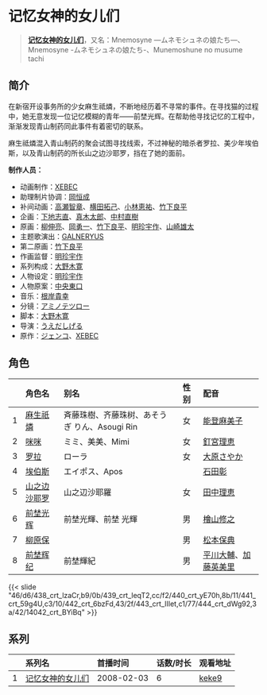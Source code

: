 # 记忆女神的女儿们


> <u>**[记忆女神的女儿们](https://bgm.tv/subject/1257)**</u>，又名：Mnemosyne —ムネモシュネの娘たち—、Mnemosyne -ムネモシュネの娘たち-、Munemoshune no musume tachi

## 简介

在新宿开设事务所的少女麻生祗燐，不断地经历着不寻常的事件。在寻找猫的过程中，她无意发现一位记忆模糊的青年——前埜光辉。在帮助他寻找记忆的工程中，渐渐发现青山制药同此事件有着密切的联系。

麻生祗燐混入青山制药的聚会试图寻找线索，不过神秘的暗杀者罗拉、美少年埃伯斯，以及青山制药的所长山之边沙耶罗，挡在了她的面前。

**制作人员：**
- 动画制作：[XEBEC](https://bgm.tv/person/551)
- 助理制片协调：[岡恒成](https://bgm.tv/person/50622)
- 补间动画：[高瀬智章](https://bgm.tv/person/12641)、[横田拓己](https://bgm.tv/person/13045)、[小林恵祐](https://bgm.tv/person/13576)、[竹下良平](https://bgm.tv/person/25407)
- 企画：[下地志直](https://bgm.tv/person/552)、[真木太郎](https://bgm.tv/person/372)、[中村直樹](https://bgm.tv/person/1994)
- 原画：[柳伸亮](https://bgm.tv/person/12298)、[岡勇一](https://bgm.tv/person/3405)、[竹下良平](https://bgm.tv/person/25407)、[明珍宇作](https://bgm.tv/person/13345)、[山崎雄太](https://bgm.tv/person/25589)
- 主题歌演出：[GALNERYUS](https://bgm.tv/person/16562)
- 第二原画：[竹下良平](https://bgm.tv/person/25407)
- 作画监督：[明珍宇作](https://bgm.tv/person/13345)
- 系列构成：[大野木寛](https://bgm.tv/person/381)
- 人物设定：[明珍宇作](https://bgm.tv/person/13345)
- 人物原案：[中央東口](https://bgm.tv/person/3506)
- 音乐：[根岸貴幸](https://bgm.tv/person/379)
- 分镜：[アミノテツロー](https://bgm.tv/person/590)
- 脚本：[大野木寛](https://bgm.tv/person/381)
- 导演：[うえだしげる](https://bgm.tv/person/502)
- 原作：[ジェンコ](https://bgm.tv/person/220)、[XEBEC](https://bgm.tv/person/551)

## 角色

|     |   角色名   |   别名  | 性别 |  配音  |
|:--- |:------  |:----      |:---  |:--   |
| 1 | [麻生祇燐](https://bgm.tv/character/438) | 斉藤珠樹、齐藤珠树、あそうぎ りん、Asougi Rin | 女 | [能登麻美子](https://bgm.tv/person/3827) |
| 2 | [咪咪](https://bgm.tv/character/439) | ミミ、美美、Mimi | 女 | [釘宮理恵](https://bgm.tv/person/3936) |
| 3 | [罗拉](https://bgm.tv/character/440) | ローラ | 女 | [大原さやか](https://bgm.tv/person/3890) |
| 4 | [埃伯斯](https://bgm.tv/character/441) | エイポス、Apos |  | [石田彰](https://bgm.tv/person/3927) |
| 5 | [山之边沙耶罗](https://bgm.tv/character/442) | 山之辺沙耶羅 | 女 | [田中理恵](https://bgm.tv/person/3862) |
| 6 | [前埜光辉](https://bgm.tv/character/443) | 前埜光輝、前埜 光輝 | 男 | [檜山修之](https://bgm.tv/person/4105) |
| 7 | [柳原保](https://bgm.tv/character/444) |  | 男 | [松本保典](https://bgm.tv/person/3845) |
| 8 | [前埜辉纪](https://bgm.tv/character/14042) | 前埜輝紀 | 男 | [平川大輔](https://bgm.tv/person/4452)、[加藤英美里](https://bgm.tv/person/4850) |

{{< slide "46/d6/438_crt_lzaCr,b9/0b/439_crt_leqT2,cc/f2/440_crt_yE70h,8b/11/441_crt_59g4U,c3/10/442_crt_6bzFd,43/2f/443_crt_lIIet,c1/77/444_crt_dWg92,3a/42/14042_crt_BYiBq" >}}

## 系列

|     | 系列名      | 首播时间       | 话数/时长 | 观看地址                                                    |
| :-- | :------- | :--------- | :---- | :------------------------------------------------------ |
| 1   |[记忆女神的女儿们](https://bgm.tv/subject/1257)| 2008-02-03 | 6     | [keke9](https://www.keke9.app/play/20048-4-135357.html) |



